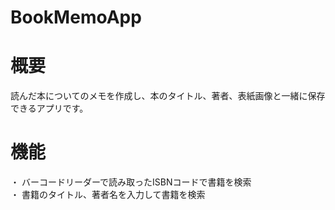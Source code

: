 # BookMemoApp
# 概要
読んだ本についてのメモを作成し、本のタイトル、著者、表紙画像と一緒に保存できるアプリです。  
# 機能
・ バーコードリーダーで読み取ったISBNコードで書籍を検索<br>
・ 書籍のタイトル、著者名を入力して書籍を検索
